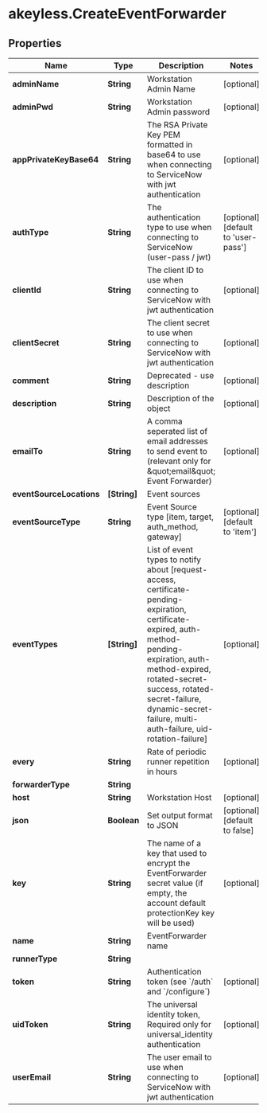 # akeyless.CreateEventForwarder

## Properties

Name | Type | Description | Notes
------------ | ------------- | ------------- | -------------
**adminName** | **String** | Workstation Admin Name | [optional] 
**adminPwd** | **String** | Workstation Admin password | [optional] 
**appPrivateKeyBase64** | **String** | The RSA Private Key PEM formatted in base64 to use when connecting to ServiceNow with jwt authentication | [optional] 
**authType** | **String** | The authentication type to use when connecting to ServiceNow (user-pass / jwt) | [optional] [default to &#39;user-pass&#39;]
**clientId** | **String** | The client ID to use when connecting to ServiceNow with jwt authentication | [optional] 
**clientSecret** | **String** | The client secret to use when connecting to ServiceNow with jwt authentication | [optional] 
**comment** | **String** | Deprecated - use description | [optional] 
**description** | **String** | Description of the object | [optional] 
**emailTo** | **String** | A comma seperated list of email addresses to send event to (relevant only for \&quot;email\&quot; Event Forwarder) | [optional] 
**eventSourceLocations** | **[String]** | Event sources | 
**eventSourceType** | **String** | Event Source type [item, target, auth_method, gateway] | [optional] [default to &#39;item&#39;]
**eventTypes** | **[String]** | List of event types to notify about [request-access, certificate-pending-expiration, certificate-expired, auth-method-pending-expiration, auth-method-expired, rotated-secret-success, rotated-secret-failure, dynamic-secret-failure, multi-auth-failure, uid-rotation-failure] | [optional] 
**every** | **String** | Rate of periodic runner repetition in hours | [optional] 
**forwarderType** | **String** |  | 
**host** | **String** | Workstation Host | [optional] 
**json** | **Boolean** | Set output format to JSON | [optional] [default to false]
**key** | **String** | The name of a key that used to encrypt the EventForwarder secret value (if empty, the account default protectionKey key will be used) | [optional] 
**name** | **String** | EventForwarder name | 
**runnerType** | **String** |  | 
**token** | **String** | Authentication token (see &#x60;/auth&#x60; and &#x60;/configure&#x60;) | [optional] 
**uidToken** | **String** | The universal identity token, Required only for universal_identity authentication | [optional] 
**userEmail** | **String** | The user email to use when connecting to ServiceNow with jwt authentication | [optional] 


